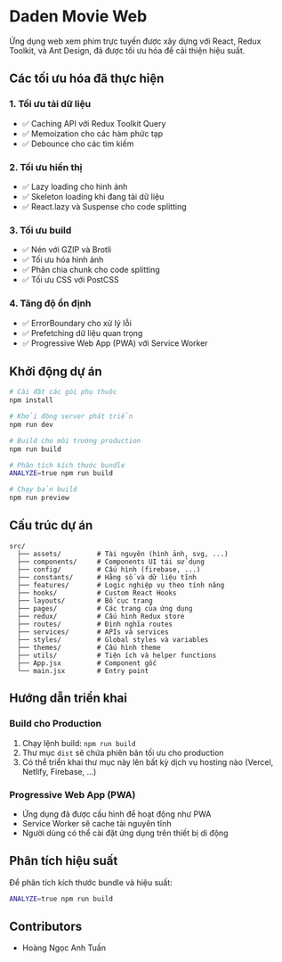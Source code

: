 # Daden Movie Web

Ứng dụng web xem phim trực tuyến được xây dựng với React, Redux Toolkit, và Ant Design, đã được tối ưu hóa để cải thiện hiệu suất.

## Các tối ưu hóa đã thực hiện

### 1. Tối ưu tải dữ liệu

- ✅ Caching API với Redux Toolkit Query
- ✅ Memoization cho các hàm phức tạp
- ✅ Debounce cho các tìm kiếm

### 2. Tối ưu hiển thị

- ✅ Lazy loading cho hình ảnh
- ✅ Skeleton loading khi đang tải dữ liệu
- ✅ React.lazy và Suspense cho code splitting

### 3. Tối ưu build

- ✅ Nén với GZIP và Brotli
- ✅ Tối ưu hóa hình ảnh
- ✅ Phân chia chunk cho code splitting
- ✅ Tối ưu CSS với PostCSS

### 4. Tăng độ ổn định

- ✅ ErrorBoundary cho xử lý lỗi
- ✅ Prefetching dữ liệu quan trọng
- ✅ Progressive Web App (PWA) với Service Worker

## Khởi động dự án

```bash
# Cài đặt các gói phụ thuộc
npm install

# Khởi động server phát triển
npm run dev

# Build cho môi trường production
npm run build

# Phân tích kích thước bundle
ANALYZE=true npm run build

# Chạy bản build
npm run preview
```

## Cấu trúc dự án

```
src/
  ├── assets/         # Tài nguyên (hình ảnh, svg, ...)
  ├── components/     # Components UI tái sử dụng
  ├── config/         # Cấu hình (firebase, ...)
  ├── constants/      # Hằng số và dữ liệu tĩnh
  ├── features/       # Logic nghiệp vụ theo tính năng
  ├── hooks/          # Custom React Hooks
  ├── layouts/        # Bố cục trang
  ├── pages/          # Các trang của ứng dụng
  ├── redux/          # Cấu hình Redux store
  ├── routes/         # Định nghĩa routes
  ├── services/       # APIs và services
  ├── styles/         # Global styles và variables
  ├── themes/         # Cấu hình theme
  ├── utils/          # Tiện ích và helper functions
  ├── App.jsx         # Component gốc
  └── main.jsx        # Entry point
```

## Hướng dẫn triển khai

### Build cho Production

1. Chạy lệnh build: `npm run build`
2. Thư mục `dist` sẽ chứa phiên bản tối ưu cho production
3. Có thể triển khai thư mục này lên bất kỳ dịch vụ hosting nào (Vercel, Netlify, Firebase, ...)

### Progressive Web App (PWA)

- Ứng dụng đã được cấu hình để hoạt động như PWA
- Service Worker sẽ cache tài nguyên tĩnh
- Người dùng có thể cài đặt ứng dụng trên thiết bị di động

## Phân tích hiệu suất

Để phân tích kích thước bundle và hiệu suất:

```bash
ANALYZE=true npm run build
```

## Contributors

- Hoàng Ngọc Anh Tuấn

